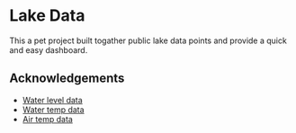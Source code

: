 # Lake Data

This a pet project built togather public lake data points and provide a quick and easy dashboard. 


## Acknowledgements

 - [Water level data](https://waterdata.usgs.gov)
 - [Water temp data](https://www.wqdatalive.com/)
 - [Air temp data](https://www.weather.gov/)
 
